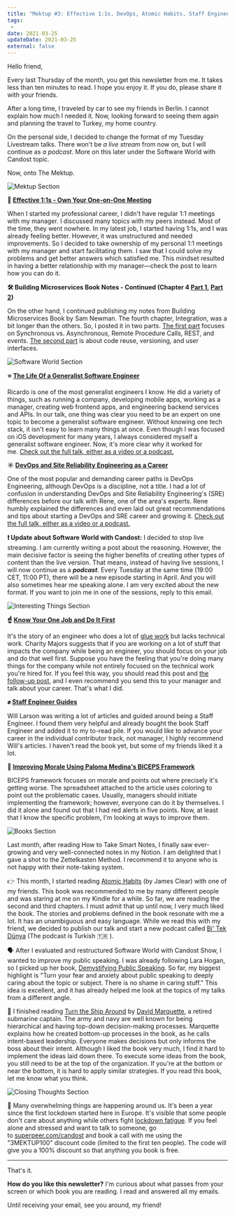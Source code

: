 ```yaml
---
title: "Mektup #3: Effective 1:1s, DevOps, Atomic Habits, Staff Engineer & more"
tags:
 -
date: 2021-03-25
updateDate: 2021-03-25
external: false
---
```


Hello friend,

Every last Thursday of the month, you get this newsletter from me. It takes less than ten minutes to read. I hope you enjoy it. If you do, please share it with your friends.

After a long time, I traveled by car to see my friends in Berlin. I cannot explain how much I needed it. Now, looking forward to seeing them again and planning the travel to Turkey, my home country.

On the personal side, I decided to change the format of my Tuesday Livestream talks. There won't be _a live stream_ from now on, but I will continue as _a podcast_. More on this later under the Software World with Candost topic.

Now, onto The Mektup.

![Mektup Section](/images/content/newsletter/mektup-section-header-blog.png)

**👥 [Effective 1:1s - Own Your One-on-One Meeting](/effective-1-on-1-meetings-own-your-one-on-one-meeting/)**

When I started my professional career, I didn't have regular 1:1 meetings with my manager. I discussed many topics with my peers instead. Most of the time, they went nowhere. In my latest job, I started having 1:1s, and I was already feeling better. However, it was unstructured and needed improvements. So I decided to take ownership of my personal 1:1 meetings with my manager and start facilitating them. I saw that I could solve my problems and get better answers which satisfied me. This mindset resulted in having a better relationship with my manager—check the post to learn how you can do it.

**🛠 Building Microservices Book Notes - Continued (Chapter 4 [Part 1](/books/integrating-microservices-part-1/), [Part 2](/books/integrating-microservices-part-2/))**

On the other hand, I continued publishing my notes from Building Microservices Book by Sam Newman. The fourth chapter, Integration, was a bit longer than the others. So, I posted it in two parts. [The first part](/books/integrating-microservices-part-1/) focuses on Synchronous vs. Asynchronous, Remote Procedure Calls, REST, and events. [The second part](/books/integrating-microservices-part-2/) is about code reuse, versioning, and user interfaces.

![Software World Section](/images/content/newsletter/mektup-section-header-software-world.png)

**⭐️ [The Life Of a Generalist Software Engineer](https://mediations.candost.blog/p/12-the-life-of-a-generalist-software-engineer)**

Ricardo is one of the most generalist engineers I know. He did a variety of things, such as running a company, developing mobile apps, working as a manager, creating web frontend apps, and engineering backend services and APIs. In our talk, one thing was clear you need to be an expert on one topic to become a generalist software engineer. Without knowing one tech stack, it isn't easy to learn many things at once. Even though I was focused on iOS development for many years, I always considered myself a generalist software engineer. Now, it's more clear why it worked for me. [Check out the full talk, either as a video or a podcast.](https://mediations.candost.blog/p/12-the-life-of-a-generalist-software-engineer#details)​

**☀️ [DevOps and Site Reliability Engineering as a Career](https://mediations.candost.blog/p/13-devops-and-site-reliability-engineering)**

One of the most popular and demanding career paths is DevOps Engineering, although DevOps is a discipline, not a title. I had a lot of confusion in understanding DevOps and Site Reliability Engineering's (SRE) differences before our talk with Rene, one of the area's experts. Rene humbly explained the differences and even laid out great recommendations and tips about starting a DevOps and SRE career and growing it. [Check out the full talk, either as a video or a podcast.](https://mediations.candost.blog/p/13-devops-and-site-reliability-engineering#details)​

**❗️ Update about Software World with Candost:**
I decided to stop live streaming. I am currently writing a post about the reasoning. However, the main decisive factor is seeing the higher benefits of creating other types of content than the live version. That means, instead of having live sessions, I will now continue as a _**podcast**_. Every Tuesday at the same time (19:00 CET, 11:00 PT), there will be a new episode starting in April. And you will also sometimes hear me speaking alone. I am very excited about the new format. If you want to join me in one of the sessions, reply to this email.

![Interesting Things Section](/images/content/newsletter/mektup-section-header-interesting-things.png)

**☝️ [Know Your One Job and Do It First](https://charity.wtf/2021/03/07/know-your-one-job-and-do-it-first/)**

It's the story of an engineer who does a lot of [glue work](https://noidea.dog/glue) but lacks technical work. Charity Majors suggests that if you are working on a lot of stuff that impacts the company while being an engineer, you should focus on your job and do that well first. Suppose you have the feeling that you're doing many things for the company while not entirely focused on the technical work you're hired for. If you feel this way, you should read this post and [the follow-up post](https://charity.wtf/2021/03/09/know-your-one-job-continued/), and I even recommend you send this to your manager and talk about your career. That's what I did.

**✊ [Staff Engineer Guides](https://staffeng.com/guides)**

Will Larson was writing a lot of articles and guided around being a Staff Engineer. I found them very helpful and already bought the book Staff Engineer and added it to my to-read pile. If you would like to advance your career in the individual contributor track, not manager, I highly recommend Will's articles. I haven't read the book yet, but some of my friends liked it a lot.

**🧐 [Improving Morale Using Paloma Medina's BICEPS Framework](https://medium.com/@easement/improving-morale-using-paloma-medinas-biceps-framework-and-a-colorful-spreadsheet-e19dfa9c8230)**

BICEPS framework focuses on morale and points out where precisely it's getting worse. The spreadsheet attached to the article uses coloring to point out the problematic cases. Usually, managers should initiate implementing the framework; however, everyone can do it by themselves. I did it alone and found out that I had red alerts in five points. Now, at least that I know the specific problem, I'm looking at ways to improve them.

![Books Section](/images/content/newsletter/mektup-section-header-books.png)

Last month, after reading How to Take Smart Notes, I finally saw ever-growing and very well-connected notes in my Notion. I am delighted that I gave a shot to the Zettelkasten Method. I recommend it to anyone who is not happy with their note-taking system.

👉 This month, I started reading [Atomic Habits](https://jamesclear.com/atomic-habits) (by James Clear) with one of my friends. This book was recommended to me by many different people and was staring at me on my Kindle for a while. So far, we are reading the second and third chapters. I must admit that up until now, I very much liked the book. The stories and problems defined in the book resonate with me a lot. It has an unambiguous and easy language. While we read this with my friend, we decided to publish our talk and start a new podcast called [Bi' Tek Dünya](https://bitekdunya.substack.com/) (The podcast is Turkish 🇹🇷 ).

🗣 After I evaluated and restructured Software World with Candost Show, I wanted to improve my public speaking. I was already following Lara Hogan, so I picked up her book, [Demystifying Public Speaking](https://larahogan.me/speaking/). So far, my biggest highlight is "Turn your fear and anxiety about public speaking to deeply caring about the topic or subject. There is no shame in caring stuff." This idea is excellent, and it has already helped me look at the topics of my talks from a different angle.

🚢 I finished reading [Turn the Ship Around](/books/turn-the-ship-around-summary-book-chapter-notes/) by [David Marquette](https://davidmarquet.com/), a retired submarine captain. The army and navy are well known for being hierarchical and having top-down decision-making processes. Marquette explains how he created bottom-up processes in the book, as he calls intent-based leadership. Everyone makes decisions but only informs the boss about their intent. Although I liked the book very much, I find it hard to implement the ideas laid down there. To execute some ideas from the book, you still need to be at the top of the organization. If you're at the bottom or near the bottom, it is hard to apply similar strategies. If you read this book, let me know what you think.

![Closing Thoughts Section](/images/content/newsletter/mektup-section-header-closing-thoughts.png)

🤙 Many overwhelming things are happening around us. It's been a year since the first lockdown started here in Europe. It's visible that some people don't care about anything while others fight [lockdown fatigue](https://www.vogue.com/article/lockdown-fatigue-meaning-symptoms). If you feel alone and stressed and want to talk to someone, go to [superpeer.com/candost](https://superpeer.com/candost) and book a call with me using the "3MEKTUP100" discount code (limited to the first ten people). The code will give you a 100% discount so that anything you book is free.

---

That's it.

**How do you like this newsletter?** I'm curious about what passes from your screen or which book you are reading. I read and answered all my emails.

Until receiving your email, see you around, my friend!
